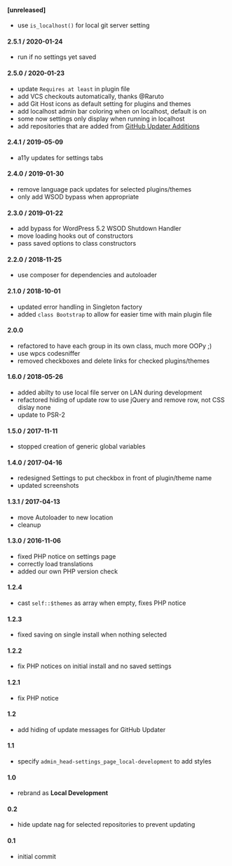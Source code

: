 #### [unreleased]
* use `is_localhost()` for local git server setting

#### 2.5.1 / 2020-01-24
* run if no settings yet saved

#### 2.5.0 / 2020-01-23
* update `Requires at least` in plugin file
* add VCS checkouts automatically, thanks @Raruto
* add Git Host icons as default setting for plugins and themes
* add localhost admin bar coloring when on localhost, default is on
* some now settings only display when running in localhost
* add repositories that are added from [GitHub Updater Additions](https://github.com/afragen/github-updater-additions)

#### 2.4.1 / 2019-05-09
* a11y updates for settings tabs

#### 2.4.0 / 2019-01-30
* remove language pack updates for selected plugins/themes
* only add WSOD bypass when appropriate

#### 2.3.0 / 2019-01-22
* add bypass for WordPress 5.2 WSOD Shutdown Handler
* move loading hooks out of constructors
* pass saved options to class constructors

#### 2.2.0 / 2018-11-25
* use composer for dependencies and autoloader

#### 2.1.0 / 2018-10-01
* updated error handling in Singleton factory
* added `class Bootstrap` to allow for easier time with main plugin file

#### 2.0.0
* refactored to have each group in its own class, much more OOPy ;)
* use wpcs codesniffer
* removed checkboxes and delete links for checked plugins/themes

#### 1.6.0 / 2018-05-26
* added abilty to use local file server on LAN during development
* refactored hiding of update row to use jQuery and remove row, not CSS dislay none
* update to PSR-2

#### 1.5.0 / 2017-11-11
* stopped creation of generic global variables

#### 1.4.0 / 2017-04-16
* redesigned Settings to put checkbox in front of plugin/theme name
* updated screenshots

#### 1.3.1 / 2017-04-13
* move Autoloader to new location
* cleanup

#### 1.3.0 / 2016-11-06
* fixed PHP notice on settings page
* correctly load translations
* added our own PHP version check

#### 1.2.4
* cast `self::$themes` as array when empty, fixes PHP notice

#### 1.2.3
* fixed saving on single install when nothing selected

#### 1.2.2
* fix PHP notices on initial install and no saved settings

#### 1.2.1
* fix PHP notice

#### 1.2
* add hiding of update messages for GitHub Updater

#### 1.1
* specify `admin_head-settings_page_local-development` to add styles

#### 1.0
* rebrand as **Local Development**

#### 0.2
* hide update nag for selected repositories to prevent updating

#### 0.1
* initial commit
